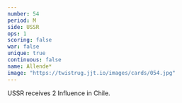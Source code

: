 ```yaml
---
number: 54
period: M
side: USSR
ops: 1
scoring: false
war: false
unique: true
continuous: false
name: Allende*
image: "https://twistrug.jjt.io/images/cards/054.jpg"
---
```

USSR receives 2 Influence in Chile.
